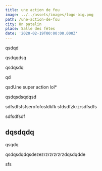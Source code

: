 ```yaml
---
title: une action de fou
image: ../../assets/images/logo-big.png
path: /une-action-de-fou
city: Un patelin
place: Salle des fêtes
date: '2020-02-19T00:00:00.000Z'
---
```

qsdqd

qsdqqdsq

qsdqsdq

qd

qsdUne super action lol*

qsdqsdsqdqsd

sdfsdfsfsfserofofosldkfk sfdsdfzkrzrsdfsdfs

sdfsdfsdf

## dqsdqdq

qsqdq

qsdqsdqdqsdezezrzrzrzrzrzdqsdqdde

sfs